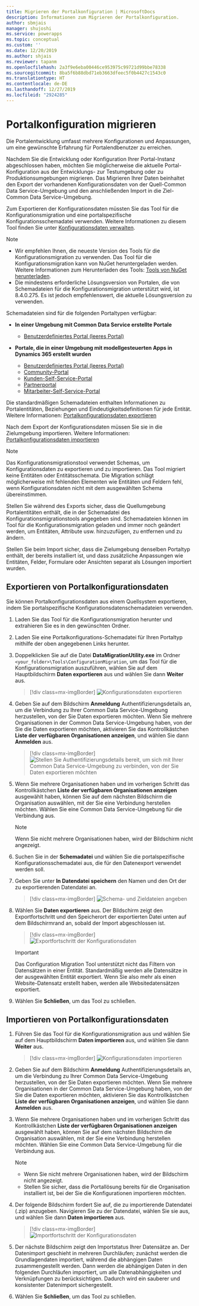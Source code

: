 ```yaml
---
title: Migrieren der Portalkonfiguration | MicrosoftDocs
description: Informationen zum Migrieren der Portalkonfiguration.
author: sbmjais
manager: shujoshi
ms.service: powerapps
ms.topic: conceptual
ms.custom: ''
ms.date: 12/20/2019
ms.author: shjais
ms.reviewer: tapanm
ms.openlocfilehash: 2a3f9e6eba00446ce953975c99721d99bbe78338
ms.sourcegitcommit: 8ba5f6b88dbd71eb3663dfeec5f0b4427c1543c0
ms.translationtype: HT
ms.contentlocale: de-DE
ms.lasthandoff: 12/27/2019
ms.locfileid: "2924285"
---
```

# <a name="migrate-portal-configuration"></a>Portalkonfiguration migrieren

Die Portalentwicklung umfasst mehrere Konfigurationen und Anpassungen, um eine gewünschte Erfahrung für Portalendbenutzer zu erreichen.

Nachdem Sie die Entwicklung oder Konfiguration Ihrer Portal-Instanz abgeschlossen haben, möchten Sie möglicherweise die aktuelle Portal-Konfiguration aus der Entwicklungs- zur Testumgebung oder zu Produktionsumgebungen migrieren. Das Migrieren Ihrer Daten beinhaltet den Export der vorhandenen Konfigurationsdaten von der Quell-Common Data Service-Umgebung und den anschließenden Import in die Ziel-Common Data Service-Umgebung.

Zum Exportieren der Konfigurationsdaten müssten Sie das Tool für die Konfigurationsmigration und eine portalspezifische Konfigurationsschemadatei verwenden. Weitere Informationen zu diesem Tool finden Sie unter [Konfigurationsdaten verwalten](https://docs.microsoft.com/dynamics365/customer-engagement/admin/manage-configuration-data).

> [!NOTE]
> - Wir empfehlen Ihnen, die neueste Version des Tools für die Konfigurationsmigration zu verwenden. Das Tool für die Konfigurationsmigration kann von NuGet heruntergeladen werden. Weitere Informationen zum Herunterladen des Tools: [Tools von NuGet herunterladen](https://docs.microsoft.com/dynamics365/customer-engagement/developer/download-tools-nuget).
> - Die mindestens erforderliche Lösungsversion von Portalen, die von Schemadateien für die Konfigurationsmigration unterstützt wird, ist 8.4.0.275. Es ist jedoch empfehlenswert, die aktuelle Lösungsversion zu verwenden.

Schemadateien sind für die folgenden Portaltypen verfügbar:

- **In einer Umgebung mit Common Data Service erstellte Portale**
    - [Benutzerdefiniertes Portal (leeres Portal)](https://go.microsoft.com/fwlink/p/?linkid=2110477)

- **Portale, die in einer Umgebung mit modellgesteuerten Apps in Dynamics 365 erstellt wurden**
    - [Benutzerdefiniertes Portal (leeres Portal)](https://go.microsoft.com/fwlink/p/?linkid=2019804)
    - [Community-Portal](https://go.microsoft.com/fwlink/p/?linkid=2019704)
    - [Kunden-Self-Service-Portal](https://go.microsoft.com/fwlink/p/?linkid=2019705)
    - [Partnerportal](https://go.microsoft.com/fwlink/p/?linkid=2019803)
    - [Mitarbeiter-Self-Service-Portal](https://go.microsoft.com/fwlink/p/?linkid=2019802)

Die standardmäßigen Schemadateien enthalten Informationen zu Portalentitäten, Beziehungen und Eindeutigkeitsdefinitionen für jede Entität. Weitere Informationen: [Portalkonfigurationsdaten exportieren](#export-portal-configuration-data)

Nach dem Export der Konfigurationsdaten müssen Sie sie in die Zielumgebung importieren. Weitere Informationen: [Portalkonfigurationsdaten importieren](#import-portal-configuration-data)

> [!NOTE]
> Das Konfigurationsmigrationstool verwendet Schemas, um Konfigurationsdaten zu exportieren und zu importieren. Das Tool migriert keine Entitäten oder Entitätsschemata. Die Migration schlägt möglicherweise mit fehlenden Elementen wie Entitäten und Feldern fehl, wenn Konfigurationsdaten nicht mit dem ausgewählten Schema übereinstimmen.
>
> Stellen Sie während des Exports sicher, dass die Quellumgebung Portalentitäten enthält, die in der Schemadatei des Konfigurationsmigrationstools angegeben sind. Schemadateien können im Tool für die Konfigurationsmigration geladen und immer noch geändert werden, um Entitäten, Attribute usw. hinzuzufügen, zu entfernen und zu ändern.
>
> Stellen Sie beim Import sicher, dass die Zielumgebung denselben Portaltyp enthält, der bereits installiert ist, und dass zusätzliche Anpassungen wie Entitäten, Felder, Formulare oder Ansichten separat als Lösungen importiert wurden.


## <a name="export-portal-configuration-data"></a>Exportieren von Portalkonfigurationsdaten

Sie können Portalkonfigurationsdaten aus einem Quellsystem exportieren, indem Sie portalspezifische Konfigurationsdatenschemadateien verwenden.

1.  Laden Sie das Tool für die Konfigurationsmigration herunter und extrahieren Sie es in den gewünschten Ordner.

2.  Laden Sie eine Portalkonfigurations-Schemadatei für Ihren Portaltyp mithilfe der oben angegebenen Links herunter.

3.  Doppelklicken Sie auf die Datei **DataMigrationUtility.exe** im Ordner `<your_folder>\Tools\ConfigurationMigration`, um das Tool für die Konfigurationsmigration auszuführen, wählen Sie auf dem Hauptbildschirm **Daten exportieren** aus und wählen Sie dann **Weiter** aus.
    
    > [!div class=mx-imgBorder]
    > ![Konfigurationsdaten exportieren](../media/export-config-data.png "Konfigurationsdaten exportieren")

4.  Geben Sie auf dem Bildschirm **Anmeldung** Authentifizierungsdetails an, um die Verbindung zu Ihrer Common Data Service-Umgebung herzustellen, von der Sie Daten exportieren möchten. Wenn Sie mehrere Organisationen in der Common Data Service-Umgebung haben, von der Sie die Daten exportieren möchten, aktivieren Sie das Kontrollkästchen **Liste der verfügbaren Organisationen anzeigen**, und wählen Sie dann **Anmelden** aus.

    > [!div class=mx-imgBorder]
    > ![Stellen Sie Authentifizierungsdetails bereit, um sich mit Ihrer Common Data Service-Umgebung zu verbinden, von der Sie Daten exportieren möchten](../media/export-config-login.png "Stellen Sie Authentifizierungsdetails bereit, um sich mit Ihrer Common Data Service-Umgebung zu verbinden, von der Sie Daten exportieren möchten")

5.  Wenn Sie mehrere Organisationen haben und im vorherigen Schritt das Kontrollkästchen **Liste der verfügbaren Organisationen anzeigen** ausgewählt haben, können Sie auf dem nächsten Bildschirm die Organisation auswählen, mit der Sie eine Verbindung herstellen möchten. Wählen Sie eine Common Data Service-Umgebung für die Verbindung aus. 

    > [!NOTE]
    > Wenn Sie nicht mehrere Organisationen haben, wird der Bildschirm nicht angezeigt.

6.  Suchen Sie in der **Schemadatei** und wählen Sie die portalspezifische Konfigurationsschemadatei aus, die für den Datenexport verwendet werden soll.

7.  Geben Sie unter **In Datendatei speichern** den Namen und den Ort der zu exportierenden Datendatei an.

    > [!div class=mx-imgBorder]
    > ![Schema- und Zieldateien angeben](../media/export-config-file-name.png "Schema- und Zieldateien angeben")

8.  Wählen Sie **Daten exportieren** aus. Der Bildschirm zeigt den Exportfortschritt und den Speicherort der exportierten Datei unten auf dem Bildschirmrand an, sobald der Import abgeschlossen ist.

    > [!div class=mx-imgBorder]
    > ![Exportfortschritt der Konfigurationsdaten](../media/export-config-status.png "Exportfortschritt der Konfigurationsdaten")

    > [!IMPORTANT]
    > Das Configuration Migration Tool unterstützt nicht das Filtern von Datensätzen in einer Entität. Standardmäßig werden alle Datensätze in der ausgewählten Entität exportiert. Wenn Sie also mehr als einen Website-Datensatz erstellt haben, werden alle Websitedatensätzen exportiert.

9.  Wählen Sie **Schließen**, um das Tool zu schließen.

## <a name="import-portal-configuration-data"></a>Importieren von Portalkonfigurationsdaten

1.  Führen Sie das Tool für die Konfigurationsmigration aus und wählen Sie auf dem Hauptbildschirm **Daten importieren** aus, und wählen Sie dann **Weiter** aus.

    > [!div class=mx-imgBorder]
    > ![Konfigurationsdaten importieren](../media/import-config-data.png "Konfigurationsdaten importieren")

2.  Geben Sie auf dem Bildschirm **Anmeldung** Authentifizierungsdetails an, um die Verbindung zu Ihrer Common Data Service-Umgebung herzustellen, von der Sie Daten exportieren möchten. Wenn Sie mehrere Organisationen in der Common Data Service-Umgebung haben, von der Sie die Daten exportieren möchten, aktivieren Sie das Kontrollkästchen **Liste der verfügbaren Organisationen anzeigen**, und wählen Sie dann **Anmelden** aus.

3.  Wenn Sie mehrere Organisationen haben und im vorherigen Schritt das Kontrollkästchen **Liste der verfügbaren Organisationen anzeigen** ausgewählt haben, können Sie auf dem nächsten Bildschirm die Organisation auswählen, mit der Sie eine Verbindung herstellen möchten. Wählen Sie eine Common Data Service-Umgebung für die Verbindung aus. 

    > [!NOTE]
    > - Wenn Sie nicht mehrere Organisationen haben, wird der Bildschirm nicht angezeigt.
    > - Stellen Sie sicher, dass die Portallösung bereits für die Organisation installiert ist, bei der Sie die Konfigurationen importieren möchten.

4.  Der folgende Bildschirm fordert Sie auf, die zu importierende Datendatei (.zip) anzugeben. Navigieren Sie zu der Datendatei, wählen Sie sie aus, und wählen Sie dann **Daten importieren** aus. 

    > [!div class=mx-imgBorder]
    > ![Importfortschritt der Konfigurationsdaten](../media/import-config-status.png "Importfortschritt der Konfigurationsdaten")

5.  Der nächste Bildschirm zeigt den Importstatus Ihrer Datensätze an. Der Datenimport geschieht in mehreren Durchläufen; zunächst werden die Grundlagendaten importiert, während die abhängigen Daten zusammengestellt werden. Dann werden die abhängigen Daten in den folgenden Durchläufen importiert, um alle Datenabhängigkeiten und Verknüpfungen zu berücksichtigen. Dadurch wird ein sauberer und konsistenter Datenimport sichergestellt. 

6.  Wählen Sie **Schließen**, um das Tool zu schließen. 
